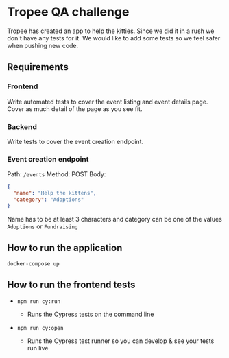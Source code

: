 # Tropee QA challenge

Tropee has created an app to help the kitties. Since we did it in a rush we don't have any tests for it.
We would like to add some tests so we feel safer when pushing new code.

## Requirements

### Frontend

Write automated tests to cover the event listing and event details page. Cover as much detail of the page as you see fit.

### Backend

Write tests to cover the event creation endpoint.

### Event creation endpoint
Path: `/events`
Method: POST
Body: 
```json
{
  "name": "Help the kittens",
  "category": "Adoptions"
}
```

Name has to be at least 3 characters and category can be one of the values `Adoptions` or `Fundraising`

## How to run the application

`docker-compose up`

## How to run the frontend tests
* `npm run cy:run`
  * Runs the Cypress tests on the command line

* `npm run cy:open`
  * Runs the Cypress test runner so you can develop & see your tests run live 

